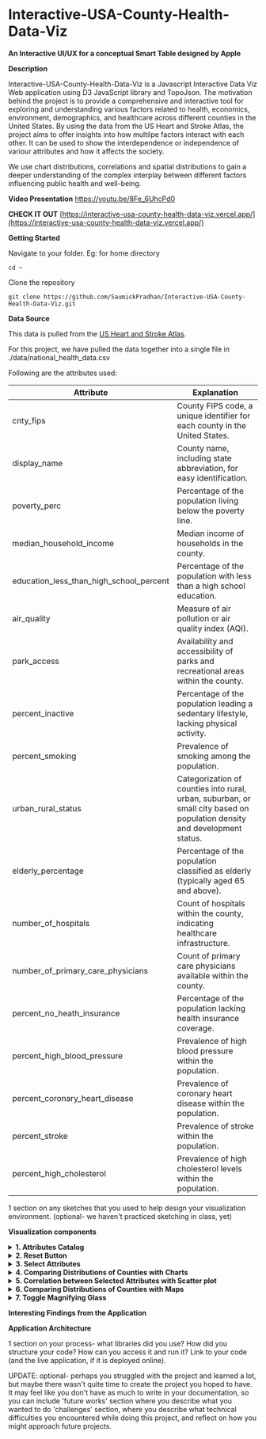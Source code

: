 # Interactive-USA-County-Health-Data-Viz

**An Interactive UI/UX for a conceptual Smart Table designed by Apple**


**Description**

Interactive-USA-County-Health-Data-Viz is a Javascript Interactive Data Viz Web application using D3 JavaScript library and TopoJson. The motivation behind the project is to provide a comprehensive and interactive tool for exploring and understanding various factors related to health, economics, environment, demographics, and healthcare across different counties in the United States. By using the data from the US Heart and Stroke Atlas, the project aims to offer insights into how multilpe factors interact with each other. It can be used to show the interdependence or independence of variour attributes and how it affects the society. 

We use chart distributions, correlations and spatial distributions to gain a deeper understanding of the complex interplay between different factors influencing public health and well-being.



**Video Presentation**
https://youtu.be/8Fe_6UhcPd0

**CHECK IT OUT**
[https://interactive-usa-county-health-data-viz.vercel.app/](https://interactive-usa-county-health-data-viz.vercel.app/)


**Getting Started**

Navigate to your folder. Eg: for home directory

```
cd ~
```

Clone the repository

```
git clone https://github.com/SaumickPradhan/Interactive-USA-County-Health-Data-Viz.git
```

**Data Source**

This data is pulled from the [US Heart and Stroke Atlas](https://www.cdc.gov/dhdsp/maps/atlas/index.htm).

For this project, we have pulled the data together into a single file in ./data/national_health_data.csv

Following are the attributes used:



| Attribute                              | Explanation                                                                                       |
|----------------------------------------|---------------------------------------------------------------------------------------------------|
| cnty_fips                              | County FIPS code, a unique identifier for each county in the United States.                      |
| display_name                           | County name, including state abbreviation, for easy identification.                              |
| poverty_perc                           | Percentage of the population living below the poverty line.                                       |
| median_household_income                | Median income of households in the county.                                                        |
| education_less_than_high_school_percent| Percentage of the population with less than a high school education.                              |
| air_quality                            | Measure of air pollution or air quality index (AQI).                                              |
| park_access                           | Availability and accessibility of parks and recreational areas within the county.                  |
| percent_inactive                       | Percentage of the population leading a sedentary lifestyle, lacking physical activity.            |
| percent_smoking                       | Prevalence of smoking among the population.                                                       |
| urban_rural_status                    | Categorization of counties into rural, urban, suburban, or small city based on population density and development status. |
| elderly_percentage                    | Percentage of the population classified as elderly (typically aged 65 and above).                 |
| number_of_hospitals                   | Count of hospitals within the county, indicating healthcare infrastructure.                      |
| number_of_primary_care_physicians     | Count of primary care physicians available within the county.                                      |
| percent_no_heath_insurance            | Percentage of the population lacking health insurance coverage.                                    |
| percent_high_blood_pressure           | Prevalence of high blood pressure within the population.                                           |
| percent_coronary_heart_disease        | Prevalence of coronary heart disease within the population.                                        |
| percent_stroke                        | Prevalence of stroke within the population.                                                        |
| percent_high_cholesterol              | Prevalence of high cholesterol levels within the population.                                       |




1 section on any sketches that you used to help design your visualization environment.  (optional- we haven't practiced sketching in class, yet)


**Visualization components**

<details>
  <summary><b>1. Attributes Catalog</b> </summary>
  
  <b>We have a catalog with all the attributes along with their color keys</b>

<img width="868" alt="image" src="https://github.com/SaumickPradhan/Interactive-USA-County-Health-Data-Viz/assets/85262444/6e4334af-afe9-4c8e-b18d-7a96588f9856">
</details>


<details>
  <summary><b>2. Reset Button</b> </summary>
  
  <b>Rest button to refresh the attributes and re align the page</b>
  

<img width="164" alt="image" src="https://github.com/SaumickPradhan/Interactive-USA-County-Health-Data-Viz/assets/85262444/3b9a647e-6acb-4451-baef-3234e5ec47f4">

</details>


<details>
  <summary><b>3. Select Attributes</b> </summary>
  <b>Drop downs to select the attributes</b>

<img width="1135" alt="image" src="https://github.com/SaumickPradhan/Interactive-USA-County-Health-Data-Viz/assets/85262444/ce02fe2a-b0d8-422e-9a0a-1434340962a5">

</details>


<details>
  <summary><b>4. Comparing Distributions of Counties with Charts</b> </summary>
  <b>Using Histograms and Bar charts to show the data depending on the selected attribute</b>

<img width="1215" alt="image" src="https://github.com/SaumickPradhan/Interactive-USA-County-Health-Data-Viz/assets/85262444/6be3575b-f49c-4c62-99e0-546d5913d19c">

<img width="579" alt="image" src="https://github.com/SaumickPradhan/Interactive-USA-County-Health-Data-Viz/assets/85262444/39ab975c-60fa-40f9-b4b1-e4446e64ce99">

<details>
<summary><b>Details on Demand using Tool Tip</b></summary>
<b>Hovering over the charts will provide extra information about that data point</b>
<img width="607" alt="image" src="https://github.com/SaumickPradhan/Interactive-USA-County-Health-Data-Viz/assets/85262444/75254cba-953b-4b57-9f2d-e19d8b468691">
</details>

<details>
<summary><b>Brushing and Linking</b></summary>
<b>Selecting and dragging a section on the chart will lead to focusing the data on only a certain section on all other visualizations as well</b>
<img width="600" alt="image" src="https://github.com/SaumickPradhan/Interactive-USA-County-Health-Data-Viz/assets/85262444/e0bcbac8-880b-495b-b89f-818878d75390">

</details>
</details>


<details>
  <summary><b>5. Correlation between Selected Attributes with Scatter plot</b> </summary>
  <b>Using scatter plot to show the relation between the selected attributes</b>

<img width="680" alt="image" src="https://github.com/SaumickPradhan/Interactive-USA-County-Health-Data-Viz/assets/85262444/c2cfac8b-1fb8-4ef4-ad50-91c39d020406">

<details>
<summary><b>Details on Demand using Tool Tip</b></summary>
<b>Hovering over the plot will provide extra information about that data point</b>
<img width="672" alt="image" src="https://github.com/SaumickPradhan/Interactive-USA-County-Health-Data-Viz/assets/85262444/d0dd946b-f3aa-4737-8b0b-eb7bb6680f07">

</details>

<details>
<summary><b>Sliding Brushing and Linking</b></summary>
<b>Selecting and dragging a section on the plot will lead to focusing the data on only a certain section on all other visualizations as well</b>
<img width="655" alt="image" src="https://github.com/SaumickPradhan/Interactive-USA-County-Health-Data-Viz/assets/85262444/5ccfc229-45b3-4dcb-a58f-add9a3715750">

</details>
</details>



<details>
  <summary><b>6. Comparing Distributions of Counties with Maps</b> </summary>
  <b>Using two Side by Side Maps to compare the magnitude of the selected attributes in various USA counties along with a legend bar</b>

<img width="1325" alt="image" src="https://github.com/SaumickPradhan/Interactive-USA-County-Health-Data-Viz/assets/85262444/067a925f-5e86-4826-a2f0-7566eba6bb4a">

<details>
<summary><b>Details on Demand using Tool Tip</b></summary>
<b>Hovering over the maps will provide extra information about that data point</b>
<img width="567" alt="image" src="https://github.com/SaumickPradhan/Interactive-USA-County-Health-Data-Viz/assets/85262444/060217b6-f2e3-4fd5-ad44-75e7f519e9d0">
</details>

<details>
<summary><b>Brushing and Linking</b></summary>
<b>Selecting and dragging a section on the Map will lead to focusing the data on only a certain section on all the visualizations</b>
<img width="1282" alt="image" src="https://github.com/SaumickPradhan/Interactive-USA-County-Health-Data-Viz/assets/85262444/b56add0a-9faa-4910-8b8e-109fc9b23795">

</details>
</details>

<details>
<summary><b>7. Toggle Magnifying Glass</b></summary>
<b>The button helps magnify over a particular section of the map to see the counties</b>
<img width="264" alt="image" src="https://github.com/SaumickPradhan/Interactive-USA-County-Health-Data-Viz/assets/85262444/d1d8bbe7-5f6c-4c61-8640-d1802fca8ee7">
</details>


**Interesting Findings from the Application**



**Application Architecture**


1 section on your process- what libraries did you use?  How did you structure your code?  How can you access it and run it?  Link to your code (and the live application, if it is deployed online). 


UPDATE: optional- perhaps you struggled with the project and learned a lot, but maybe there wasn't quite time to create the project you hoped to have.  It may feel like you don't have as much to write in your documentation, so you can include
'future works' section where you describe what you wanted to do
'challenges' section, where you describe what technical difficulties you encountered while doing this project, and reflect on how you might approach future projects.





